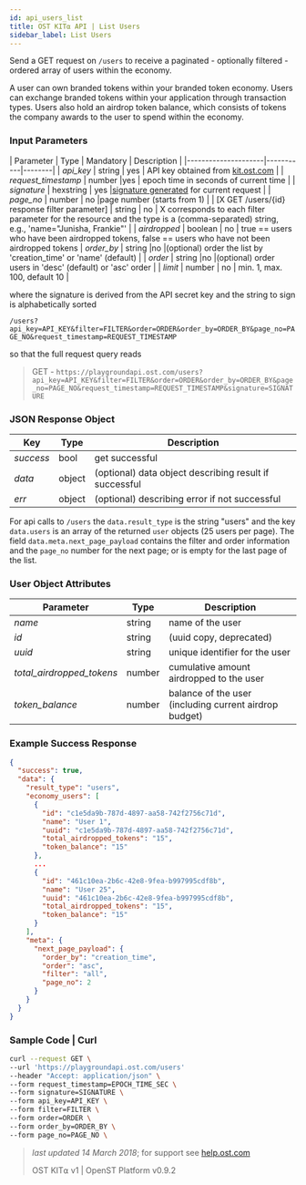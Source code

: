 ```yaml
---
id: api_users_list
title: OST KIT⍺ API | List Users
sidebar_label: List Users
---
```


Send a GET request on `/users` to receive a paginated - optionally filtered - ordered array of users within the economy.

A user can own branded tokens within your branded token economy.  Users can exchange branded tokens within your application through transaction types.  Users also hold an airdrop token balance, which consists of tokens the company awards to the user to spend within the economy.

### Input Parameters

| Parameter           | Type      | Mandatory | Description  |
|---------------------|-----------|--------|
| _api_key_           | string    | yes | API key obtained from [kit.ost.com](https://kit.ost.com) |
| _request_timestamp_ | number    |yes | epoch time in seconds of current time |
| _signature_         | hexstring | yes |[<u>signature generated</u>](2_98_API_AUTHENTICATION.md) for current request |
| _page_no_           | number    | no |page number (starts from 1) |
| [X GET /users/{id} response filter parameter]            | string    | no | X corresponds to each filter parameter for the resource and the type is a (comma-separated) string, e.g., 'name="Junisha, Frankie"' |
| _airdropped_ | boolean | no | true == users who have been airdropped tokens, false == users who have not been airdropped tokens
| _order_by_          | string |no |(optional) order the list by 'creation_time' or 'name' (default) |
| _order_             | string |no |(optional) order users in 'desc' (default) or 'asc' order |
| _limit_ | number | no | min. 1, max. 100, default 10 |


where the signature is derived from the API secret key and the string to sign is alphabetically sorted

`/users?api_key=API_KEY&filter=FILTER&order=ORDER&order_by=ORDER_BY&page_no=PAGE_NO&request_timestamp=REQUEST_TIMESTAMP`

so that the full request query reads

> GET - `https://playgroundapi.ost.com/users?api_key=API_KEY&filter=FILTER&order=ORDER&order_by=ORDER_BY&page_no=PAGE_NO&request_timestamp=REQUEST_TIMESTAMP&signature=SIGNATURE`

### JSON Response Object

| Key        | Type   | Description      |
|------------|--------|------------|
| _success_  | bool   | get successful |
| _data_     | object | (optional) data object describing result if successful   |
| _err_      | object | (optional) describing error if not successful |

For api calls to `/users` the `data.result_type` is the string "users"
and the key `data.users` is an array of the returned `user` objects (25 users per page). The field `data.meta.next_page_payload` contains the filter and order information and the `page_no` number for the next page; or is empty for the last page of the list.

### User Object Attributes

| Parameter | Type   | Description  |
|-----------|--------|--------|
| _name_    | string | name of the user  |
| _id_      | string | (uuid copy, deprecated) |
| _uuid_    | string | unique identifier for the user  |
| _total_airdropped_tokens_ | number | cumulative amount airdropped to the user |
| _token_balance_           | number | balance of the user (including current airdrop budget)  |

### Example Success Response
```json
{
  "success": true,
  "data": {
    "result_type": "users",
    "economy_users": [
      {
        "id": "c1e5da9b-787d-4897-aa58-742f2756c71d",
        "name": "User 1",
        "uuid": "c1e5da9b-787d-4897-aa58-742f2756c71d",
        "total_airdropped_tokens": "15",
        "token_balance": "15"
      },
      ...
      {
        "id": "461c10ea-2b6c-42e8-9fea-b997995cdf8b",
        "name": "User 25",
        "uuid": "461c10ea-2b6c-42e8-9fea-b997995cdf8b",
        "total_airdropped_tokens": "15",
        "token_balance": "15"
      }
    ],
    "meta": {
      "next_page_payload": {
        "order_by": "creation_time",
        "order": "asc",
        "filter": "all",
        "page_no": 2
      }
    }
  }
}
```

### Sample Code | Curl
```bash
curl --request GET \
--url 'https://playgroundapi.ost.com/users'
--header "Accept: application/json" \
--form request_timestamp=EPOCH_TIME_SEC \
--form signature=SIGNATURE \
--form api_key=API_KEY \
--form filter=FILTER \
--form order=ORDER \
--form order_by=ORDER_BY \
--form page_no=PAGE_NO \
```

>_last updated 14 March 2018_; for support see [help.ost.com](help.ost.com)
>
> OST KIT⍺ v1 | OpenST Platform v0.9.2
